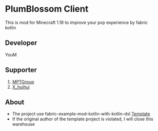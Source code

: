 # PlumBlossom Client

This is mod for Minecraft 1.19 to improve your pvp experience by fabric kotlin

## Developer

YouM

## Supporter

1. [MPTGroup](https://github.com/MinecraftProgrammingTeam)
2. [X_huihui](https://github.com/xiaohuihui1022)

## About

- The project use fabric-example-mod-kotlin-with-kotlin-dsl [Template](https://github.com/myoun/fabric-example-mod-kotlin-with-kotlin-dsl)
- If the original author of the template project is violated, I will close this warehouse
